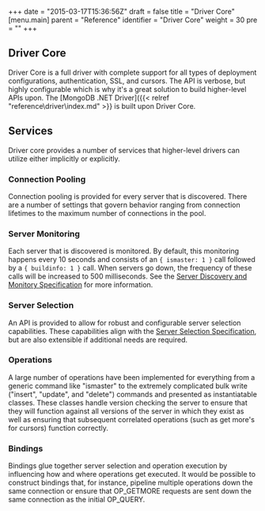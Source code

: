 +++
date = "2015-03-17T15:36:56Z"
draft = false
title = "Driver Core"
[menu.main]
  parent = "Reference"
  identifier = "Driver Core"
  weight = 30
  pre = "<i class='fa'></i>"
+++

## Driver Core

Driver Core is a full driver with complete support for all types of deployment configurations, authentication, SSL, and cursors. The API is verbose, but highly configurable which is why it's a great solution to build higher-level APIs upon. The [MongoDB .NET Driver]({{< relref "reference\driver\index.md" >}} is built upon Driver Core.

## Services

Driver core provides a number of services that higher-level drivers can utilize either implicitly or explicitly.

### Connection Pooling

Connection pooling is provided for every server that is discovered. There are a number of settings that govern behavior ranging from connection lifetimes to the maximum number of connections in the pool.

### Server Monitoring

Each server that is discovered is monitored. By default, this monitoring happens every 10 seconds and consists of an `{ ismaster: 1 }` call followed by a `{ buildinfo: 1 }` call. When servers go down, the frequency of these calls will be increased to 500 milliseconds. See the [Server Discovery and Monitory Specification](https://github.com/mongodb/specifications/blob/master/source/server-discovery-and-monitoring/server-discovery-and-monitoring-summary.rst) for more information.

### Server Selection

An API is provided to allow for robust and configurable server selection capabilities. These capabilities align with the [Server Selection Specification](https://github.com/mongodb/specifications/blob/master/source/server-selection/server-selection.rst), but are also extensible if additional needs are required. 

### Operations

A large number of operations have been implemented for everything from a generic command like "ismaster" to the extremely complicated bulk write ("insert", "update", and "delete") commands and presented as instantiatable classes. These classes handle version checking the server to ensure that they will function against all versions of the server in which they exist as well as ensuring that subsequent correlated operations (such as get more's for cursors) function correctly.

### Bindings

Bindings glue together server selection and operation execution by influencing how and where operations get executed. It would be possible to construct bindings that, for instance, pipeline multiple operations down the same connection or ensure that OP_GETMORE requests are sent down the same connection as the initial OP_QUERY.